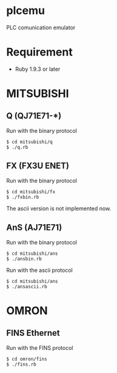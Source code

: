 plcemu
======
PLC comunication emulator


Requirement
======
* Ruby 1.9.3 or later


MITSUBISHI
======

Q (QJ71E71-*)
-------
Run with the binary protocol
```
$ cd mitsubishi/q
$ ./q.rb
```

FX (FX3U ENET)
-------
Run with the binary protocol
```
$ cd mitsubishi/fx
$ ./fxbin.rb
```

The ascii version is not implemented now.

AnS (AJ71E71)
-------
Run with the binary protocol
```
$ cd mitsubishi/ans
$ ./ansbin.rb
```

Run with the ascii protocol
```
$ cd mitsubishi/ans
$ ./ansascii.rb
```

OMRON
======

FINS Ethernet
-------
Run with the FINS protocol
```
$ cd omron/fins
$ ./fins.rb
```

